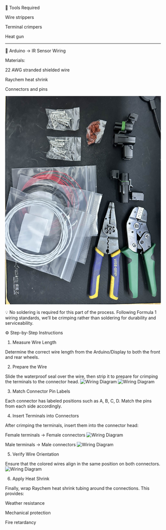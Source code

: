 🧰 Tools Required

Wire strippers

Terminal crimpers

Heat gun
<hr>

🔌 Arduino → IR Sensor Wiring

Materials:

22 AWG stranded shielded wire

Raychem heat shrink

Connectors and pins

![Wiring Diagram](https://raw.githubusercontent.com/Varathac/Fuoco-Pneumatico/main/Images/wiring.jpg)


💡 No soldering is required for this part of the process.
Following Formula 1 wiring standards, we’ll be crimping rather than soldering for durability and serviceability.

⚙️ Step-by-Step Instructions
1. Measure Wire Length

Determine the correct wire length from the Arduino/Display to both the front and rear wheels.

2. Prepare the Wire

Slide the waterproof seal over the wire, then strip it to prepare for crimping the terminals to the connector head.
![Wiring Diagram](Images/front_wiring.jpg)
![Wiring Diagram](Images/terminal_pinning.jpg)

3. Match Connector Pin Labels

Each connector has labeled positions such as A, B, C, D.
Match the pins from each side accordingly.

4. Insert Terminals into Connectors

After crimping the terminals, insert them into the connector head:

Female terminals → Female connectors
![Wiring Diagram](Images/front_wire_plug2.jpg)

Male terminals → Male connectors
![Wiring Diagram](Images/front_wire_plug1.jpg)



5. Verify Wire Orientation

Ensure that the colored wires align in the same position on both connectors.
![Wiring Diagram](Images/combined_wire.jpg)

6. Apply Heat Shrink

Finally, wrap Raychem heat shrink tubing around the connections.
This provides:

Weather resistance

Mechanical protection

Fire retardancy
